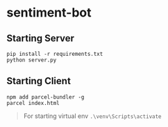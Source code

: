 # sentiment-bot

## Starting Server
```
pip install -r requirements.txt
python server.py
```

## Starting Client
```
npm add parcel-bundler -g
parcel index.html
```

> For starting virtual env
```.\venv\Scripts\activate```
